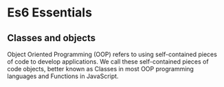# Es6 Essentials 

## Classes and objects

Object Oriented Programming (OOP) refers to using self-contained pieces of code to develop applications. We call these self-contained pieces of code objects, better known as Classes in most OOP programming languages and Functions in JavaScript.
